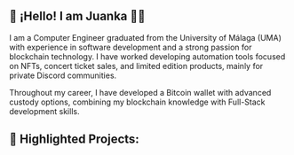 ## 👋 ¡Hello! I am Juanka 👨‍💻
I am a Computer Engineer graduated from the University of Málaga (UMA) with experience in software development and a strong passion for blockchain technology. I have worked developing automation tools focused on NFTs, concert ticket sales, and limited edition products, mainly for private Discord communities.

Throughout my career, I have developed a Bitcoin wallet with advanced custody options, combining my blockchain knowledge with Full-Stack development skills.


## 💼 **Highlighted Projects:**

<!--
**icyjkk/icyjkk** is a ✨ _special_ ✨ repository because its `README.md` (this file) appears on your GitHub profile.

Here are some ideas to get you started:

- 🔭 I’m currently working on ...
- 🌱 I’m currently learning ...
- 👯 I’m looking to collaborate on ...
- 🤔 I’m looking for help with ...
- 💬 Ask me about ...
- 📫 How to reach me: ...
- 😄 Pronouns: ...
- ⚡ Fun fact: ...
-->
